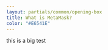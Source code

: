 ```yaml
---
layout: partials/common/opening-box
title: What is MetaMask?
color: "#E6541E"
---
```


this is a big test
